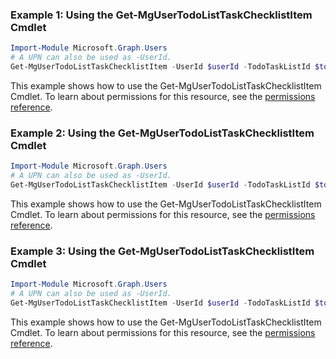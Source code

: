 ### Example 1: Using the Get-MgUserTodoListTaskChecklistItem Cmdlet
```powershell
Import-Module Microsoft.Graph.Users
# A UPN can also be used as -UserId.
Get-MgUserTodoListTaskChecklistItem -UserId $userId -TodoTaskListId $todoTaskListId -TodoTaskId $todoTaskId -ChecklistItemId $checklistItemId
```
This example shows how to use the Get-MgUserTodoListTaskChecklistItem Cmdlet.
To learn about permissions for this resource, see the [permissions reference](/graph/permissions-reference).
### Example 2: Using the Get-MgUserTodoListTaskChecklistItem Cmdlet
```powershell
Import-Module Microsoft.Graph.Users
# A UPN can also be used as -UserId.
Get-MgUserTodoListTaskChecklistItem -UserId $userId -TodoTaskListId $todoTaskListId -TodoTaskId $todoTaskId
```
This example shows how to use the Get-MgUserTodoListTaskChecklistItem Cmdlet.
To learn about permissions for this resource, see the [permissions reference](/graph/permissions-reference).
### Example 3: Using the Get-MgUserTodoListTaskChecklistItem Cmdlet
```powershell
Import-Module Microsoft.Graph.Users
# A UPN can also be used as -UserId.
Get-MgUserTodoListTaskChecklistItem -UserId $userId -TodoTaskListId $todoTaskListId -TodoTaskId $todoTaskId -OutFile $outFileId
```
This example shows how to use the Get-MgUserTodoListTaskChecklistItem Cmdlet.
To learn about permissions for this resource, see the [permissions reference](/graph/permissions-reference).
